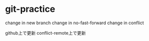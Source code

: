 # git-practice
change in new branch
change in no-fast-forward
change in conflict

github上で更新
conflict-remote上で更新
